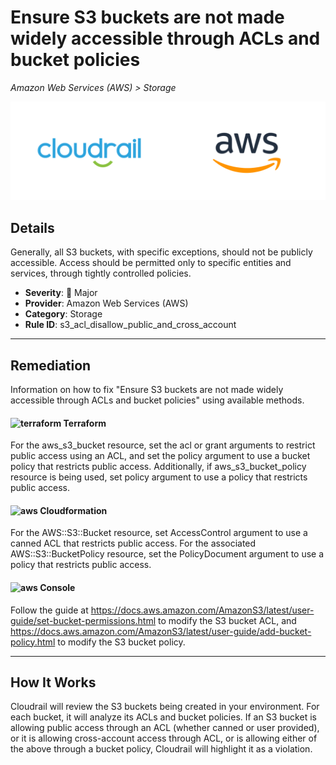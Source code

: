 # Ensure S3 buckets are not made widely accessible through ACLs and bucket policies

*Amazon Web Services (AWS) > Storage*

![Cloudrail and Amazon Web Services (AWS) logos](../images/cloudrail_aws.png)

## Details
Generally, all S3 buckets, with specific exceptions, should not be publicly accessible. Access should be permitted only to specific entities and services, through tightly controlled policies.

- **Severity**: 🔴 Major
- **Provider**: Amazon Web Services (AWS)
- **Category**: Storage
- **Rule ID**: s3_acl_disallow_public_and_cross_account

---

## Remediation
Information on how to fix "Ensure S3 buckets are not made widely accessible through ACLs and bucket policies" using available methods.


####  <img src="../_media/emojis/terraform.png" alt="terraform" width="20"/>  Terraform
For the aws_s3_bucket resource, set the acl or grant arguments to restrict public access using an ACL, and set the policy argument to use a bucket policy that restricts public access. Additionally, if aws_s3_bucket_policy resource is being used, set policy argument to use a policy that restricts public access.








#### <img src="../_media/emojis/aws.png" alt="aws" width="20"/> Cloudformation
For the AWS::S3::Bucket resource, set AccessControl argument to use a canned ACL that restricts public access. For the associated AWS::S3::BucketPolicy resource, set the PolicyDocument argument to use a policy that restricts public access.



####  <img src="../_media/emojis/aws.png" alt="aws" width="20"/> Console
Follow the guide at <https://docs.aws.amazon.com/AmazonS3/latest/user-guide/set-bucket-permissions.html> to modify the S3 bucket ACL, and <https://docs.aws.amazon.com/AmazonS3/latest/user-guide/add-bucket-policy.html> to modify the S3 bucket policy.




---

## How It Works
Cloudrail will review the S3 buckets being created in your environment. For each bucket, it will analyze its ACLs and bucket policies. If an S3 bucket is allowing public access through an ACL (whether canned or user provided), or it is allowing cross-account access through ACL, or is allowing either of the above through a bucket policy, Cloudrail will highlight it as a violation.